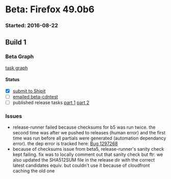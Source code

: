 # Beta: Firefox 49.0b6

### Started: 2016-08-22

## Build 1

### Beta Graph
[task graph](https://tools.taskcluster.net/task-group-inspector/#mj8H1ldQQEaAg22CL0EaNw)


#### Status
- [x] [submit to Shipit](https://wiki.mozilla.org/Release:Release_Automation_on_Mercurial:Starting_a_Release#Submit_to_Ship_It)
- [ ] [emailed beta-cdntest](../how-tos/relpro.md#1-email-drivers-re-release-live-on-test-channel)
- [ ] published release tasks [part 1](../how-tos/relpro.md#3-publish-release) [part 2](../how-tos/relpro.md#4-post-release-step)

### Issues
- release-runner failed because checksums for b5 was run twice. the second time was after we pushed to releases (human error) and the first time was run before all partials were generated (automation dependancy error). the dep error is tracked here: [Bug 1297268](https://bugzil.la/1297268)
- because of checksums issue from beta5, release-runner's sanity check kept failing. fix was to locally comment out that sanity check but ftr: we also updated the SHA512SUM file in the release dir with the correct latest candidates equiv. but couldn't use it because of cloudfront caching the old one


